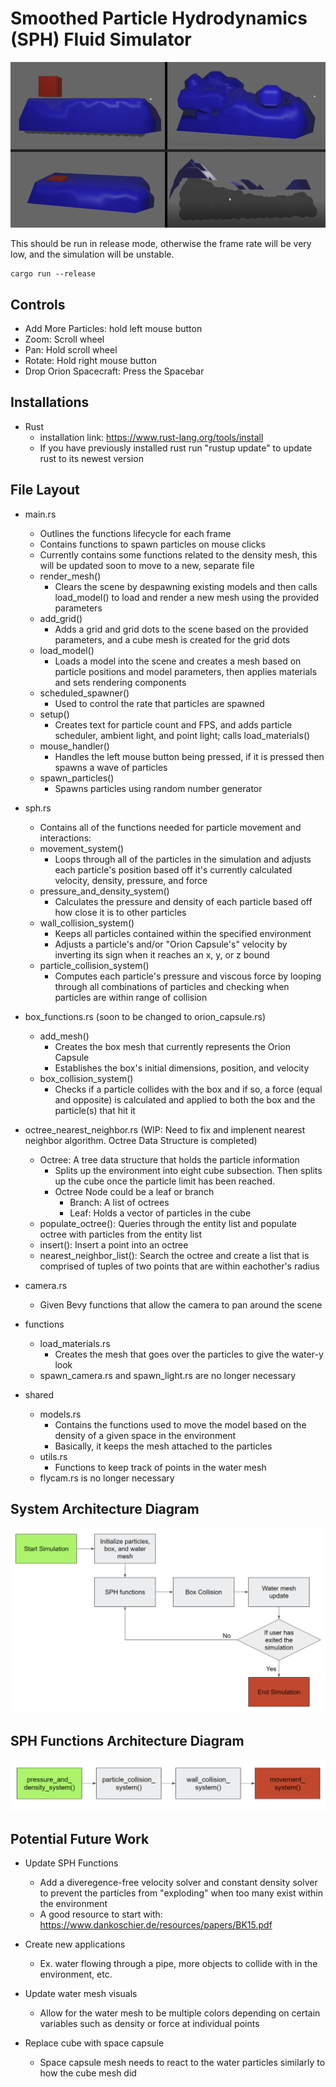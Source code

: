 # Smoothed Particle Hydrodynamics (SPH) Fluid Simulator

![Alt text](SPH_images.png)

This should be run in release mode, otherwise the frame rate will be very low, and the simulation will be unstable. 
```
cargo run --release
```
## Controls
* Add More Particles: hold left mouse button
* Zoom: Scroll wheel
* Pan: Hold scroll wheel
* Rotate: Hold right mouse button
* Drop Orion Spacecraft: Press the Spacebar
 
## Installations
* Rust
    * installation link: https://www.rust-lang.org/tools/install
    * If you have previously installed rust run "rustup update" to update rust to its newest version

## File Layout
* main.rs
    * Outlines the functions lifecycle for each frame
    * Contains functions to spawn particles on mouse clicks
    * Currently contains some functions related to the density mesh, this will be updated soon to move to a new, separate file
    * render_mesh()
        * Clears the scene by despawning existing models and then calls load_model() to load and render a new mesh using the provided parameters
    * add_grid()
        * Adds a grid and grid dots to the scene based on the provided parameters, and a cube mesh is created for the grid dots
    * load_model()
        * Loads a model into the scene and creates a mesh based on particle positions and model parameters, then applies materials and sets rendering components
    * scheduled_spawner()
        * Used to control the rate that particles are spawned
    * setup()
        *  Creates text for particle count and FPS, and adds particle scheduler, ambient light, and point light; calls load_materials()
    * mouse_handler()
        * Handles the left mouse button being pressed, if it is pressed then spawns a wave of particles
    * spawn_particles()
        * Spawns particles using random number generator

* sph.rs
    * Contains all of the functions needed for particle movement and interactions:
    * movement_system()
        * Loops through all of the particles in the simulation and adjusts each particle's position based off it's currently calculated velocity, density, pressure, and force
    * pressure_and_density_system()
        * Calculates the pressure and density of each particle based off how close it is to other particles
    * wall_collision_system()
        * Keeps all particles contained within the specified environment
        * Adjusts a particle's and/or "Orion Capsule's" velocity by inverting its sign when it reaches an x, y, or z bound
    * particle_collision_system()
        * Computes each particle's pressure and viscous force by looping through all combinations of particles and checking when particles are within range of collision

* box_functions.rs (soon to be changed to orion_capsule.rs)
    * add_mesh()
        * Creates the box mesh that currently represents the Orion Capsule
        * Establishes the box's initial dimensions, position, and velocity
    * box_collision_system()
        * Checks if a particle collides with the box and if so, a force (equal and opposite) is calculated and applied to both the box and the particle(s) that hit it

* octree_nearest_neighbor.rs (WIP: Need to fix and implenent nearest neighbor algorithm. Octree Data Structure is completed)
    * Octree: A tree data structure that holds the particle information
        * Splits up the environment into eight cube subsection. Then splits up the cube once the particle limit has been reached.
        * Octree Node could be a leaf or branch
            * Branch: A list of octrees
            * Leaf: Holds a vector of particles in the cube
    * populate_octree(): Queries through the entity list and populate octree with particles from the entity list
    * insert(): Insert a point into an octree
    * nearest_neighbor_list(): Search the octree and create a list that is comprised of tuples of two points that are within eachother's radius

* camera.rs
    * Given Bevy functions that allow the camera to pan around the scene

* functions
    * load_materials.rs
        * Creates the mesh that goes over the particles to give the water-y look
    * spawn_camera.rs and spawn_light.rs are no longer necessary

* shared
    * models.rs
        * Contains the functions used to move the model based on the density of a given space in the environment
        * Basically, it keeps the mesh attached to the particles
    * utils.rs
        * Functions to keep track of points in the water mesh
    * flycam.rs is no longer necessary

## System Architecture Diagram
![Alt text](system_architecture_image.png)

## SPH Functions Architecture Diagram
![Alt text](sph_functions_diagram.png)

## Potential Future Work
* Update SPH Functions
    * Add a diveregence-free velocity solver and constant density solver to prevent the particles from "exploding" when too many exist within the environment
    * A good resource to start with: https://www.dankoschier.de/resources/papers/BK15.pdf
    
* Create new applications
    * Ex. water flowing through a pipe, more objects to collide with in the environment, etc.

* Update water mesh visuals
    * Allow for the water mesh to be multiple colors depending on certain variables such as density or force at individual points
* Replace cube with space capsule
    * Space capsule mesh needs to react to the water particles similarly to how the cube mesh did
